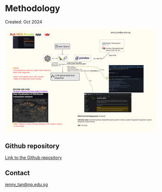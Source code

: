 <!-- # Methods

This is to document the steps i used to create the streamlit project.

1.  At command prompt, create a new project folder

2.  cd into folder

3.  Create virtual environment
        `python -m venv venv`

4.  Activate virtual environment `.\venv\Scripts\activate.bat`

5.  In the activated virtual environment, install the packages.

        pip install streamlit pandas openai python-dotenv pydeck  langchain langchain_experimental langchain-openai crewai crewai-tools

6. Create `requirements.txt` file at root of the project and add the Python libraries to it.

7.  Create a .streamlit folder at root of project folder

8.  In .streamlit folder, create a **secrets.toml** file. This will contain the password for launching the Streamlit app when deployed to online

        password = "12345"

9.  At root of project folder, create **.env** file with OPENAI key and model to use.

        OPENAI_API_KEY="key here"
        OPENAI_MODEL_NAME="gpt-4o-mini"

10.  Create a **.gitignore** file with the code below at the root.
        ```

                # Byte-compiled / optimized / DLL files
                __pycache__/
                *.py[cod]
                *$py.class

                # Virtual environments
                venv/
                env/
                ENV/
                .venv/
                .env

                # Distribution / packaging
                build/
                dist/
                *.egg-info/

                # VS Code
                .vscode/
                # PyCharm
                .idea/

                # Streamlit
                .streamlit/secrets.toml 
        ```

11. Copy the **helper_functions** folder from the AI Bootcamp

12. Create also a **pages** subfolder to the root. This will be the pages for the sidebar later. Unfortunately, I can't seem to be able to use this pages folder hack if I want to use the radio button navigation style, so my other pages are in the root folder

13. Create a **main.py** at the root of the project folder. This will be the main entry point for the app.

14. The tree will look something like this:

15. I also experimented with lots of Bing Copilot to come up with the code for the UI/UX I want to achieve. For example, the radio button style sidebar look and configure the buttons to navigate to the appropriate page. Basically i use lazy chat.


 -->
# Methodology

Created: Oct 2024

<img src="data/flowchart.png" alt="Flow chart" />


## Github repository
[Link to the Github repository](https://github.com/timpanister/askHDBresale)

## Contact
jenny_tan@np.edu.sg